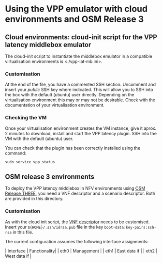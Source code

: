 # Using the VPP emulator with cloud environments and OSM Release 3 #

## Cloud environments: cloud-init script for the VPP latency middlebox emulator ##

The cloud-init script to instantiate the middlebox emulator in a compatible virtualisation environments is <./vpp-lat-mb.ini>.

### Customisation ###

At the end of the file, you have a commented SSH section. Uncomment and insert your *public* SSH key where indicated. This will allow you to SSH into the box with the default (ubuntu) user directly. Depending on the virtualisation environment this may or may not be desirable. Check with the documentation of your virtualisation environment.

### Checking the VM ###

Once your virtualisation environment creates the VM instance, give it aprox. 2 minutes to download, install and start the VPP latency plugin. SSH into the VM with the default (ubuntu) user.

You can check that the plugin has been correctly installed using the command:

`sudo service vpp status`

## OSM release 3 environments ##

To deploy the VPP latency middlebox in NFV environments using [OSM Release THREE](https://osm.etsi.org/wikipub/index.php/OSM_Release_THREE), you need a VNF descriptor and a scenario descriptor. Both are provided in this directory.

### Customisation ###

As with the cloud init script, the [VNF descriptor](./vpp-cloud-init.yaml) needs to be customised. Insert your `${HOME}/.ssh/idrsa.pub` file in the key `boot-data:key-pairs:ssh-rsa` in this file.

The current configuration assumes the following interface assignments:

| Interface | Functionality|
| eth0      | Management   |
| eth1      | East data if |
| eth2      | West data if |

